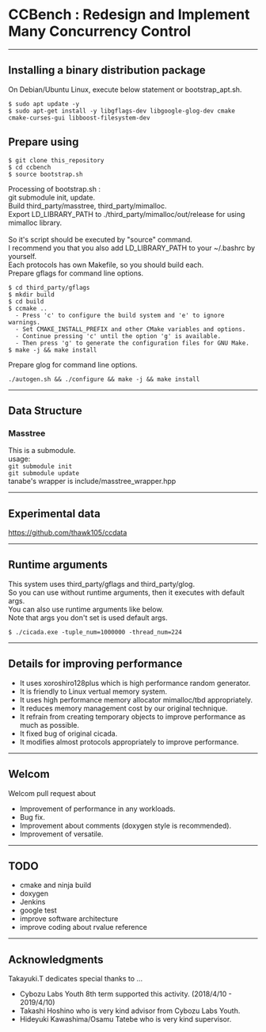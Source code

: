 # CCBench : Redesign and Implement Many Concurrency Control

---

## Installing a binary distribution package
On Debian/Ubuntu Linux, execute below statement or bootstrap_apt.sh.
```
$ sudo apt update -y
$ sudo apt-get install -y libgflags-dev libgoogle-glog-dev cmake cmake-curses-gui libboost-filesystem-dev
```

## Prepare using
```
$ git clone this_repository
$ cd ccbench
$ source bootstrap.sh
```
Processing of bootstrap.sh :  
git submodule init, update. <br>
Build third_party/masstree, third_party/mimalloc.<br>
Export LD_LIBRARY_PATH to ./third_party/mimalloc/out/release for using mimalloc library.<br>
<br>
So it's script should be executed by "source" command.<br>
I recommend you that you also add LD_LIBRARY_PATH to your ~/.bashrc by yourself.
<br>
Each protocols has own Makefile, so you should build each.
<br>
Prepare gflags for command line options.
```
$ cd third_party/gflags
$ mkdir build
$ cd build
$ ccmake ..
  - Press 'c' to configure the build system and 'e' to ignore warnings.
  - Set CMAKE_INSTALL_PREFIX and other CMake variables and options.
  - Continue pressing 'c' until the option 'g' is available.
  - Then press 'g' to generate the configuration files for GNU Make.
$ make -j && make install
```
Prepare glog for command line options.
```
./autogen.sh && ./configure && make -j && make install
```
---

## Data Structure
### Masstree
This is a submodule.  
usage:  
`git submodule init`  
`git submodule update`  
tanabe's wrapper is include/masstree\_wrapper.hpp

---

## Experimental data
https://github.com/thawk105/ccdata 

---

## Runtime arguments
This system uses third_party/gflags and third_party/glog.<br>
So you can use without runtime arguments, then it executes with default args.<br>
You can also use runtime arguments like below.<br>
Note that args you don't set is used default args.<br>
```
$ ./cicada.exe -tuple_num=1000000 -thread_num=224
```

---

## Details for improving performance
- It uses xoroshiro128plus which is high performance random generator.
- It is friendly to Linux vertual memory system.
- It uses high performance memory allocator mimalloc/tbd appropriately.
- It reduces memory management cost by our original technique.
- It refrain from creating temporary objects to improve performance as much as possible.
- It fixed bug of original cicada.
- It modifies almost protocols appropriately to improve performance.

---

## Welcom
Welcom pull request about 
- Improvement of performance in any workloads.
- Bug fix.
- Improvement about comments (doxygen style is recommended).
- Improvement of versatile.

---

## TODO
- cmake and ninja build
- doxygen
- Jenkins
- google test
- improve software architecture
- improve coding about rvalue reference
---

## Acknowledgments
Takayuki.T dedicates special thanks to ...<br>
- Cybozu Labs Youth 8th term supported this activity. (2018/4/10 - 2019/4/10)<br>
- Takashi Hoshino who is very kind advisor from Cybozu Labs Youth.
- Hideyuki Kawashima/Osamu Tatebe who is very kind supervisor.

